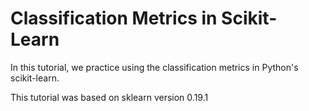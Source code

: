 # Classification Metrics in Scikit-Learn
In this tutorial, we practice using the classification metrics in Python's scikit-learn. 

This tutorial was based on sklearn version 0.19.1
 